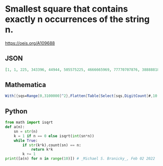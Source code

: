 # Smallest square that contains exactly n occurrences of the string n\.
https://oeis.org/A109688
## JSON
```JSON
[1, 1, 225, 343396, 44944, 505575225, 4666665969, 77770707876, 388888184881, 9499999990849, 1010101019780101025109910101001, 1101191170117113111111301111961124, 121214127521273511212121212512121241, 135131321313113136131313387213513731136]
```
## Mathematica
```Mathematica
With[{sqs=Range[0,3100000]^2},Flatten[Table[Select[sqs,DigitCount[#,10,n] == n&,1],{n,9}]]] (* _Harvey P. Dale_, May 04 2012 *)
```
## Python
```Python
from math import isqrt
def a(n):
    sn = str(n)
    k = 1 if n == 0 else isqrt(int(sn*n))
    while True:
        if str(k*k).count(sn) == n:
            return k*k
        k += 1
print([a(n) for n in range(10)]) # _Michael S. Branicky_, Feb 02 2022
```
